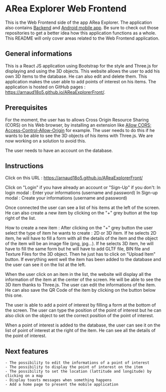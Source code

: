 # ARea Explorer Web Frontend

This is the Web Frontend side of the app ARea Explorer. The application also
contains [Backend](https://github.com/Lauri92/arvr-backend)
and [Android mobile app](https://github.com/TuomasB73/AR_VR_Map_App). Be sure to check out those
repositories to get a better idea how this application functions as a whole. This README will only
cover areas related to the Web Frontend application.

## General informations

This is a React JS application using Bootstrap for the style and Three.js for displaying and using the 3D objects.
This website allows the user to add his own 3D items to the database. He can also edit and delete them. This application makes the user able to add points of interest on his items.
The application is hosted on GitHub pages : https://arnaud18o5.github.io/AReaExplorerFront/.


## Prerequisites

For the moment, the user has to allows Cross Origin Resource Sharing (CORS) on his Web browser, by installing an extension like [Allow CORS: Access-Control-Allow-Origin](https://mybrowseraddon.com/access-control-allow-origin.html) for example. The user needs to do this if he wants to be able to see the 3D objects of his items with Three.js. We are now working on a solution to avoid this.

The user needs to have an account on the database.

## Instructions

Click on this URL : https://arnaud18o5.github.io/AReaExplorerFront/

Click on "Login" if you have already an account or "Sign-Up" if you don't:
    In login modal : Enter your informations (username and password)
    In Sign-up modal : Create your informations (username and password)

Once connected the user can see a list of his items at the left of the screen. He can also create a new item by clicking on the "+" grey button at the top right of the list. 

How to create a new item :
    After clicking on the "+" grey button the user select the type of item he wants to create : 2D or 3D item. If he selects 2D item, he will have to fill a form with all the details of the item and the object of the item will be an image file (png, jpg...). If he selects 3D item, he will have to fill the same form but he will have to add GLTF file, BIN file and Texture Files for the 3D object.
    Then he just has to click on "Upload Item" button.
    If everything went well the item has been added to the database and the user can see it on the list at the left.

When the user click on an item in the list, the website will display all the information of the item at the center of the screen. He will be able to see the 3D item thanks to Three.js. The user can edit the informations of the item. He can also save the QR Code of the item by clicking on the button below this one.

The user is able to add a point of interest by filling a form at the bottom of the screen. The user can type the position of the point of interest but he can also click on the object to set the correct position of the point of interest.

When a point of interest is added to the database, the user can see it on the list of point of interest at the right of the item. He can see all the details of the point of interest.


## Next features

    - The possibility to edit the informations of a point of interest
    - The possibility to display the point of interest on the item
    - The possibility to set the location (lattitude and longitude) by clicking on a map
    - Display toasts messages when something happens
    - Add a home page to present the mobile application